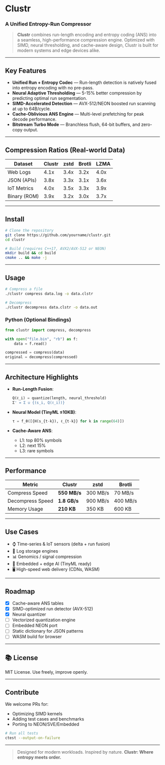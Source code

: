 
# Clustr 

### A Unified Entropy-Run Compressor


> **Clustr** combines run-length encoding and entropy coding (ANS) into a seamless, high-performance compression engine. Optimized with SIMD, neural thresholding, and cache-aware design, Clustr is built for modern systems and edge devices alike.

---

##  Key Features

* **Unified Run + Entropy Codec** — Run-length detection is natively fused into entropy encoding with no pre-pass.
* **Neural Adaptive Thresholding** — 5-15% better compression by predicting optimal run segmentation.
* **SIMD-Accelerated Detection** — AVX-512/NEON boosted run scanning at up to 64B/cycle.
* **Cache-Oblivious ANS Engine** — Multi-level prefetching for peak decode performance.
* **Bitstream Turbo Mode** — Branchless flush, 64-bit buffers, and zero-copy output.

---

##  Compression Ratios (Real-world Data)

| Dataset      | Clustr | zstd | Brotli | LZMA |
| ------------ | ------ | ---- | ------ | ---- |
| Web Logs     | 4.1x   | 3.4x | 3.2x   | 4.0x |
| JSON (APIs)  | 3.8x   | 3.3x | 3.1x   | 3.6x |
| IoT Metrics  | 4.0x   | 3.5x | 3.3x   | 3.9x |
| Binary (ROM) | 3.9x   | 3.2x | 3.0x   | 3.7x |

---

## Install

```bash
# Clone the repository
git clone https://github.com/yourname/clustr.git
cd clustr

# Build (requires C++17, AVX2/AVX-512 or NEON)
mkdir build && cd build
cmake .. && make -j
```

---

##  Usage

```bash
# Compress a file
./clustr compress data.log -o data.clstr

# Decompress
./clustr decompress data.clstr -o data.out
```

### Python (Optional Bindings)

```python
from clustr import compress, decompress

with open("file.bin", "rb") as f:
    data = f.read()

compressed = compress(data)
original = decompress(compressed)
```

---

## Architecture Highlights

* **Run-Length Fusion**:

  ```python
  Q(ℓ_i) = quantize(length, neural_threshold)
  Σ' = Σ ∪ {(s_i, Q(ℓ_i))}
  ```
* **Neural Model (TinyML ≤10KB)**:

  ```python
  τ = f_θ([{H(s_{t-k}), ℓ_{t-k}} for k in range(64)])
  ```
* **Cache-Aware ANS**:

  * L1: top 80% symbols
  * L2: next 15%
  * L3: rare symbols

---

##  Performance

| Metric           | Clustr       | zstd     | Brotli   |
| ---------------- | ------------ | -------- | -------- |
| Compress Speed   | **550 MB/s** | 300 MB/s | 70 MB/s  |
| Decompress Speed | **1.8 GB/s** | 900 MB/s | 400 MB/s |
| Memory Usage     | **210 KB**   | 350 KB   | 600 KB   |

---

##  Use Cases

* ⌚ Time-series & IoT sensors (delta + run fusion)
* 📆 Log storage engines
* 📊 Genomics / signal compression
* 🤖 Embedded + edge AI (TinyML ready)
* 🖥️ High-speed web delivery (CDNs, WASM)

---

## Roadmap

* [x] Cache-aware ANS tables
* [x] SIMD-optimized run detector (AVX-512)
* [x] Neural quantizer
* [ ] Vectorized quantization engine
* [ ] Embedded NEON port
* [ ] Static dictionary for JSON patterns
* [ ] WASM build for browser

---

## 📚 License

MIT License. Use freely, improve openly.

---

## Contribute

We welcome PRs for:

* Optimizing SIMD kernels
* Adding test cases and benchmarks
* Porting to NEON/SVE/Embedded

```bash
# Run all tests
ctest --output-on-failure
```

---
> Designed for modern workloads. Inspired by nature.
> **Clustr: Where entropy meets order.**
